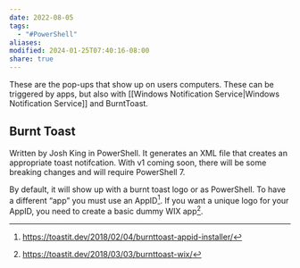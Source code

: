 ```yaml
---
date: 2022-08-05
tags:
  - "#PowerShell"
aliases: 
modified: 2024-01-25T07:40:16-08:00
share: true
---
```

These are the pop-ups that show up on users computers. These can be triggered by apps, but also with [[Windows Notification Service|Windows Notification Service]] and BurntToast.
## Burnt Toast
Written by Josh King in PowerShell. It generates an XML file that creates an appropriate toast notifcation. With v1 coming soon, there will be some breaking changes and will require PowerShell 7.

By default, it will show up with a burnt toast logo or as PowerShell. To have a different “app” you must use an AppID[^1]. If you want a unique logo for your AppID, you need to create a basic dummy WIX app[^2].

[^1]: https://toastit.dev/2018/02/04/burnttoast-appid-installer/
[^2]: https://toastit.dev/2018/03/03/burnttoast-wix/